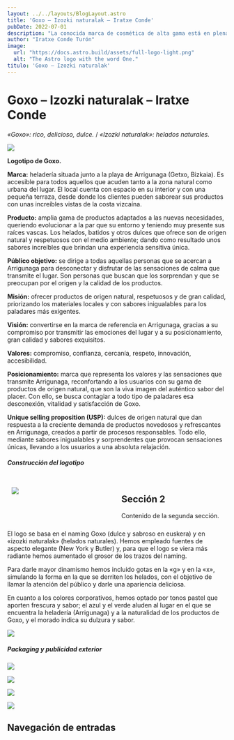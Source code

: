```yaml
---
layout: ../../layouts/BlogLayout.astro
title: 'Goxo – Izozki naturalak – Iratxe Conde'
pubDate: 2022-07-01
description: "La conocida marca de cosmética de alta gama está en plena transformación digital y quiere poner su foco en crear productos más **sostenibles y responsables.** Para proyectar este cambio y alinearse con su nueva estrategia de marca, Charlotte Tilbury busca un **rebranding** acorde a sus principios y valores."
author: "Iratxe Conde Turón"
image:
  url: "https://docs.astro.build/assets/full-logo-light.png"
  alt: "The Astro logo with the word One."
titulo: 'Goxo – Izozki naturalak'
---
```


# Goxo – Izozki naturalak – Iratxe Conde
_«Goxo»: rico, delicioso, dulce._ / _«Izozki naturalak»: helados naturales._

[![](https://iratxeconde.wordpress.com/wp-content/uploads/2022/09/izozki-naturalak-morado.png?w=1024)](https://iratxeconde.wordpress.com/wp-content/uploads/2022/09/izozki-naturalak-morado.png)

**Logotipo de Goxo.**

**Marca:** heladería situada junto a la playa de Arrigunaga (Getxo, Bizkaia). Es accesible para todos aquellos que acuden tanto a la zona natural como urbana del lugar. El local cuenta con espacio en su interior y con una pequeña terraza, desde donde los clientes pueden saborear sus productos con unas increíbles vistas de la costa vizcaína.

**Producto:** amplia gama de productos adaptados a las nuevas necesidades, queriendo evolucionar a la par que su entorno y teniendo muy presente sus raíces vascas. Los helados, batidos y otros dulces que ofrece son de origen natural y respetuosos con el medio ambiente; dando como resultado unos sabores increíbles que brindan una experiencia sensitiva única.

**Público objetivo:** se dirige a todas aquellas personas que se acercan a Arrigunaga para desconectar y disfrutar de las sensaciones de calma que transmite el lugar. Son personas que buscan que los sorprendan y que se preocupan por el origen y la calidad de los productos.

**Misión:** ofrecer productos de origen natural, respetuosos y de gran calidad, priorizando los materiales locales y con sabores inigualables para los paladares más exigentes.

**Visión:** convertirse en la marca de referencia en Arrigunaga, gracias a su compromiso por transmitir las emociones del lugar y a su posicionamiento, gran calidad y sabores exquisitos.

**Valores:** compromiso, confianza, cercanía, respeto, innovación, accesibilidad.

**Posicionamiento:** marca que representa los valores y las sensaciones que transmite Arrigunaga, reconfortando a los usuarios con su gama de productos de origen natural, que son la viva imagen del auténtico sabor del placer. Con ello, se busca contagiar a todo tipo de paladares esa desconexión, vitalidad y satisfacción de Goxo.

**Unique selling proposition (USP):** dulces de origen natural que dan respuesta a la creciente demanda de productos novedosos y refrescantes en Arrigunaga, creados a partir de procesos responsables. Todo ello, mediante sabores inigualables y sorprendentes que provocan sensaciones únicas, llevando a los usuarios a una absoluta relajación.

##### Construcción del logotipo

<div style="display: flex; width: 100%;">
  <div style="flex: 1; padding: 10px;">

[![](https://iratxeconde.wordpress.com/wp-content/uploads/2022/09/goxo-logo-1.png?w=1005)](https://iratxeconde.wordpress.com/wp-content/uploads/2022/09/goxo-logo-1.png)

  </div>
  <div style="flex: 1; padding: 10px;">
    <!-- Contenido de la segunda sección -->
    <h2>Sección 2</h2>
    <p>Contenido de la segunda sección.</p>
  </div>
</div>
El logo se basa en el naming Goxo (dulce y sabroso en euskera) y en «izozki naturalak» (helados naturales). Hemos empleado fuentes de aspecto elegante (New York y Butler) y, para que el logo se viera más radiante hemos aumentado el grosor de los trazos del naming.

Para darle mayor dinamismo hemos incluido gotas en la «g» y en la «x», simulando la forma en la que se derriten los helados, con el objetivo de llamar la atención del público y darle una apariencia deliciosa.

En cuanto a los colores corporativos, hemos optado por tonos pastel que aporten frescura y sabor; el azul y el verde aluden al lugar en el que se encuentra la heladería (Arrigunaga) y a la naturalidad de los productos de Goxo, y el morado indica su dulzura y sabor.

[![](https://iratxeconde.wordpress.com/wp-content/uploads/2022/09/3.png?w=1024)](https://iratxeconde.wordpress.com/wp-content/uploads/2022/09/3.png)

##### Packaging y publicidad exterior

![](https://iratxeconde.wordpress.com/wp-content/uploads/2022/09/packaging-1.png?w=1024)

![](https://iratxeconde.wordpress.com/wp-content/uploads/2022/09/packaging-2.png?w=1024)

![](https://iratxeconde.wordpress.com/wp-content/uploads/2022/09/tarrinas2.png?w=1024)

![](https://iratxeconde.wordpress.com/wp-content/uploads/2022/09/cartel.png?w=1024)

Navegación de entradas
----------------------